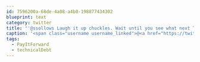 ```yaml
---
id: 7596200a-68de-4a08-a4b0-198877434302
blueprint: text
category: twitter
title: "'@ssollows Laugh it up chuckles. Wait until you see what next Tuesday has in store for you. #technicalDebt #PayItForward"
caption: '<span class="username username_linked">@<a href="https://twitter.com/ssollows" title="Scott Sollows">ssollows</a></span> Laugh it up chuckles. Wait until you see what next Tuesday has in store for you. <span class="hashtag hashtag_local">#<a href="http://tweettemp.darylchymko.ca/?tag=technicaldebt">technicalDebt</a> <span class="hashtag hashtag_local">#<a href="http://tweettemp.darylchymko.ca/?tag=payitforward">PayItForward</a>'
tags:
  - PayItForward
  - technicalDebt
---
```

